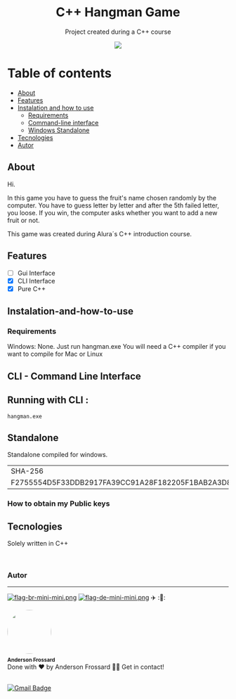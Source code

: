 

<h1 align="center">C++ Hangman Game</h1>

<p align="center">Project created during a C++ course</p>
<div align="center">
<a href="https://github.com/AndersonFrossard/karoua_youtube_download_gui/raw/main/standalone/youtube_download_v1.2.zip">
<img src="https://img.shields.io/badge/C%2B%2B-Game-brightgreen"/></a>
</div>

Table of contents
===============
<!--ts-->

- [About](#about)
- [Features](#features)
- [Instalation and how to use](#instalation-and-how-to-use)
	- [Requirements](#requirements)
	- [Command-line interface](#cli)
	- [Windows Standalone](#standalone)
- [Tecnologies](#tecnologies)
- [Autor](#autor)
<!--te-->

## About

<p>Hi.</p>
<p>In this game you have to guess the fruit's name chosen randomly
 by the computer. You have to guess letter by letter and after the
 5th failed letter, you loose.
 If you win, the computer asks whether you want to add a new fruit or
 not.


<p>This game was created during Alura´s C++ introduction course.</p>

## Features
- [ ] Gui Interface
- [x] CLI Interface
- [x] Pure C++

## Instalation-and-how-to-use


### Requirements

Windows: None. Just run hangman.exe
You will need a C++ compiler if you want to compile for Mac or Linux



## CLI - Command Line Interface

<h2>Running with CLI :</h2>

	hangman.exe



## Standalone

Standalone compiled for windows.

<table>
	<tr>
		<td>SHA-256</td>
		<td>File</td>
	<tr>
		<td>F2755554D5F33DDB2917FA39CC91A28F182205F1BAB2A3D8FDCFBDC48D4DED24</td>
		<td>youtube_download.exe</td>
	</tr>
</table>

### How to obtain my Public keys



## Tecnologies

Solely written in C++<br />

<br />

### Autor
---
[![flag-br-mini-mini.png](https://i.postimg.cc/DyXTfVHf/flag-br-mini-mini.png)](https://postimg.cc/Xp4hxPnt)
 [![flag-de-mini-mini.png](https://i.postimg.cc/4xGNrNyR/flag-de-mini-mini.png)](https://postimg.cc/nCdJmxq3)
 ✈️ ::statue_of_liberty::

<a href="https://github.com/AndersonFrossard" title="GitHub">
<img style="border-radius: 50%;" src="https://i.postimg.cc/Rqf7nM29/maxresdefault.jpg" width="100px;" alt=""/>
 <sub><b><br />Anderson Frossard</b></sub></a>

<br />
Done with ❤️ by Anderson Frossard 👋🏽 Get in contact!<br/><br/>

[![Gmail Badge](https://img.shields.io/badge/frossard2008@gmail.com-c14438?style=flat-square&logo=Gmail&logoColor=white&link=mailto:frossard2008@gmail.com)](mailto:frossard2008@gmail.com)